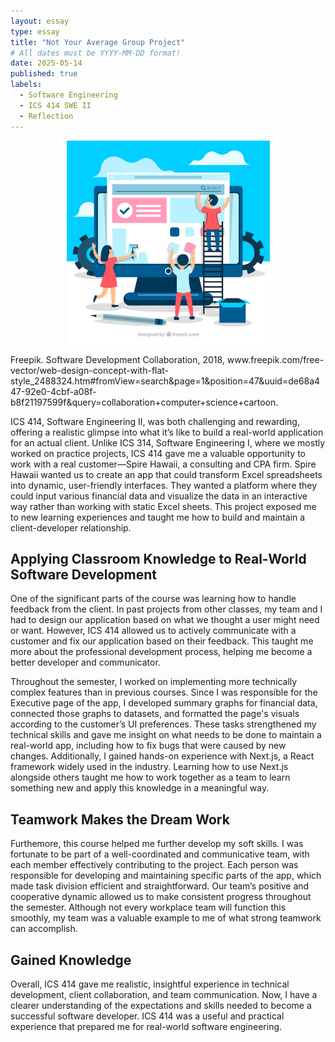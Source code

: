 ```yaml
---
layout: essay
type: essay
title: "Not Your Average Group Project"
# All dates must be YYYY-MM-DD format!
date: 2025-05-14
published: true
labels:
  - Software Engineering
  - ICS 414 SWE II 
  - Reflection
---
```


<p align="center">
    <img width="325px" class="rounded float-start pe-4" src="../img/essays/collaboration-ics414.jpg">
</p>
Freepik. Software Development Collaboration, 2018, www.freepik.com/free-vector/web-design-concept-with-flat-style_2488324.htm#fromView=search&page=1&position=47&uuid=de68a447-92e0-4cbf-a08f-b8f21197599f&query=collaboration+computer+science+cartoon.

ICS 414, Software Engineering II, was both challenging and rewarding, offering a realistic glimpse into what it’s like to build a real-world application for an actual client. Unlike ICS 314, Software Engineering I, where we mostly worked on practice projects, ICS 414 gave me a valuable opportunity to work with a real customer—Spire Hawaii, a consulting and CPA firm. Spire Hawaii wanted us to create an app that could transform Excel spreadsheets into dynamic, user-friendly interfaces. They wanted a platform where they could input various financial data and visualize the data in an interactive way rather than working with static Excel sheets. This project exposed me to new learning experiences and taught me how to build and maintain a client-developer relationship.

## Applying Classroom Knowledge to Real-World Software Development

One of the significant parts of the course was learning how to handle feedback from the client. In past projects from other classes, my team and I had to design our application based on what we thought a user might need or want. However, ICS 414 allowed us to actively communicate with a customer and fix our application based on their feedback. This taught me more about the professional development process, helping me become a better developer and communicator.

Throughout the semester, I worked on implementing more technically complex features than in previous courses. Since I was responsible for the Executive page of the app, I developed summary graphs for financial data, connected those graphs to datasets, and formatted the page's visuals according to the customer’s UI preferences. These tasks strengthened my technical skills and gave me insight on what needs to be done to maintain a real-world app, including how to fix bugs that were caused by new changes. Additionally, I gained hands-on experience with Next.js, a React framework widely used in the industry. Learning how to use Next.js alongside others taught me how to work together as a team to learn something new and apply this knowledge in a meaningful way.

## Teamwork Makes the Dream Work 

Furthemore, this course helped me further develop my soft skills. I was fortunate to be part of a well-coordinated and communicative team, with each member effectively contributing to the project. Each person was responsible for developing and maintaining specific parts of the app, which made task division efficient and straightforward. Our team’s positive and cooperative dynamic allowed us to make consistent progress throughout the semester. Although not every workplace team will function this smoothly, my team was a valuable example to me of what strong teamwork can accomplish.

## Gained Knowledge

Overall, ICS 414 gave me realistic, insightful experience in technical development, client collaboration, and team communication. Now, I have a clearer understanding of the expectations and skills needed to become a successful software developer. ICS 414 was a useful and practical experience that prepared me for real-world software engineering.
